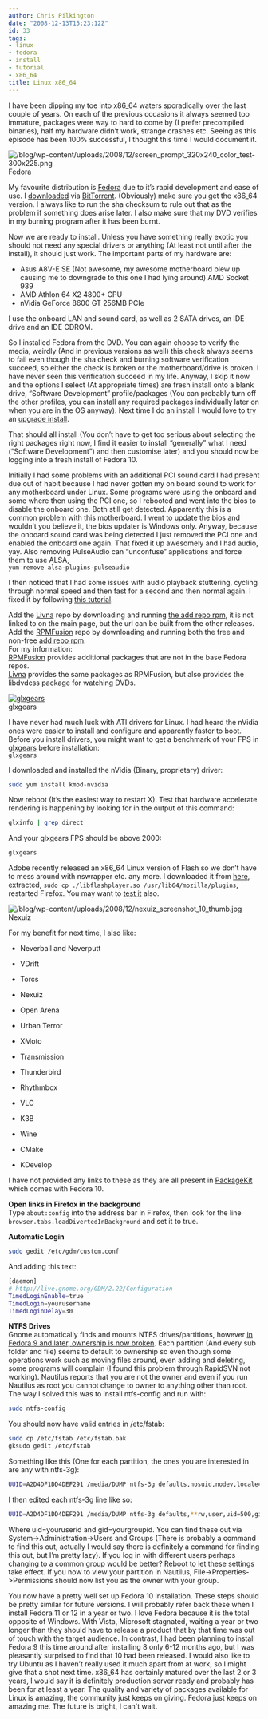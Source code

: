 ```yaml
---
author: Chris Pilkington
date: "2008-12-13T15:23:12Z"
id: 33
tags:
- linux
- fedora
- install
- tutorial
- x86_64
title: Linux x86_64
---
```


I have been dipping my toe into x86\_64 waters sporadically over the last couple of years. On each of the previous occasions it always seemed too immature, packages were way to hard to come by (I prefer precompiled binaries), half my hardware didn’t work, strange crashes etc. Seeing as this episode has been 100% successful, I thought this time I would document it.

![/blog/wp-content/uploads/2008/12/screen_prompt_320x240_color_test-300x225.png](/blog/wp-content/uploads/2008/12/screen_prompt_320x240_color_test.png)  
Fedora

My favourite distribution is [Fedora](http://fedoraproject.org) due to it’s rapid development and ease of use. I [downloaded](http://fedoraproject.org/en/get-fedora) via [BitTorrent](http://en.wikipedia.org/wiki/BitTorrent). (Obviously) make sure you get the x86\_64 version. I always like to run the sha checksum to rule out that as the problem if something does arise later. I also make sure that my DVD verifies in my burning program after it has been burnt.

Now we are ready to install. Unless you have something really exotic you should not need any special drivers or anything (At least not until after the install), it should just work. The important parts of my hardware are:  
- Asus A8V-E SE (Not awesome, my awesome motherboard blew up causing me to downgrade to this one I had lying around) AMD Socket 939  
- AMD Athlon 64 X2 4800+ CPU  
- nVidia GeForce 8600 GT 256MB PCIe

I use the onboard LAN and sound card, as well as 2 SATA drives, an IDE drive and an IDE CDROM.

So I installed Fedora from the DVD. You can again choose to verify the media, weirdly (And in previous versions as well) this check always seems to fail even though the sha check and burning software verification succeed, so either the check is broken or the motherboard/drive is broken. I have never seen this verification succeed in my life. Anyway, I skip it now and the options I select (At appropriate times) are fresh install onto a blank drive, “Software Development” profile/packages (You can probably turn off the other profiles, you can install any required packages individually later on when you are in the OS anyway). Next time I do an install I would love to try an [upgrade install](http://docs.fedoraproject.org/install-guide/f10/en_US/ch-upgrading-system.html).

That should all install (You don’t have to get too serious about selecting the right packages right now, I find it easier to install “generally” what I need (“Software Development”) and then customise later) and you should now be logging into a fresh install of Fedora 10.

Initially I had some problems with an additional PCI sound card I had present due out of habit because I had never gotten my on board sound to work for any motherboard under Linux. Some programs were using the onboard and some where then using the PCI one, so I rebooted and went into the bios to disable the onboard one. Both still get detected. Apparently this is a common problem with this motherboard. I went to update the bios and wouldn’t you believe it, the bios updater is Windows only. Anyway, because the onboard sound card was being detected I just removed the PCI one and enabled the onboard one again. That fixed it up awesomely and I had audio, yay. Also removing PulseAudio can “unconfuse” applications and force them to use ALSA,   
`yum remove alsa-plugins-pulseaudio`

I then noticed that I had some issues with audio playback stuttering, cycling through normal speed and then fast for a second and then normal again. I fixed it by following [this tutorial](http://forums.fedoraforum.org/showthread.php?t=206868).

Add the [Livna](http://rpm.livna.org/) repo by downloading and running [the add repo rpm](http://rpm.livna.org/livna-release-10.rpm), it is not linked to on the main page, but the url can be built from the other releases. Add the [RPMFusion](http://www.rpmfusion.org/) repo by downloading and running both the free and non-free [add repo rpm](http://rpmfusion.org/Configuration).  
For my information:  
[RPMFusion](http://www.rpmfusion.org/) provides additional packages that are not in the base Fedora repos.  
[Livna](http://rpm.livna.org/rlowiki/) provides the same packages as RPMFusion, but also provides the libdvdcss package for watching DVDs.

[![](/blog/wp-content/uploads/2008/12/glxgears.png "glxgears")](/blog/wp-content/uploads/2008/12/glxgears.png)  
glxgears

I have never had much luck with ATI drivers for Linux. I had heard the nVidia ones were easier to install and configure and apparently faster to boot. Before you install drivers, you might want to get a benchmark of your FPS in [glxgears](http://en.wikipedia.org/wiki/GLX) before installation:  
`glxgears`

I downloaded and installed the nVidia (Binary, proprietary) driver:  
```bash
sudo yum install kmod-nvidia
```

Now reboot (It’s the easiest way to restart X). Test that hardware accelerate rendering is happening by looking for in the output of this command:  
```bash
glxinfo | grep direct
```

And your glxgears FPS should be above 2000:  
```bash
glxgears
```

Adobe recently released an x86\_64 Linux version of Flash so we don’t have to mess around with nswrapper etc. any more. I downloaded it from [here](http://labs.adobe.com/downloads/flashplayer10.html), extracted, `sudo cp ./libflashplayer.so /usr/lib64/mozilla/plugins`, restarted Firefox. You may want to [test it](http://weebls-stuff.com/toons/badgers/) also.

![/blog/wp-content/uploads/2008/12/nexuiz_screenshot_10_thumb.jpg](/blog/wp-content/uploads/2008/12/nexuiz_screenshot_10_thumb.jpg)  
Nexuiz

For my benefit for next time, I also like:
- Neverball and Neverputt
- VDrift
- Torcs
- Nexuiz
- Open Arena
- Urban Terror
- XMoto

- Transmission
- Thunderbird
- Rhythmbox
- VLC
- K3B
- Wine
- CMake
- KDevelop

I have not provided any links to these as they are all present in [PackageKit](http://en.wikipedia.org/wiki/PackageKit) which comes with Fedora 10.

**Open links in Firefox in the background**  
Type `about:config` into the address bar in Firefox, then look for the line `browser.tabs.loadDivertedInBackground` and set it to true.

**Automatic Login**  
```bash
sudo gedit /etc/gdm/custom.conf
```

And adding this text:  
```bash
[daemon]  
# http://live.gnome.org/GDM/2.22/Configuration  
TimedLoginEnable=true  
TimedLogin=yourusername  
TimedLoginDelay=30
```

**NTFS Drives**  
Gnome automatically finds and mounts NTFS drives/partitions, however [in Fedora 9 and later, ownership is now broken](http://forums.fedoraforum.org/showthread.php?t=206692). Each partition (And every sub folder and file) seems to default to ownership so even though some operations work such as moving files around, even adding and deleting, some programs will complain (I found this problem through RapidSVN not working). Nautilus reports that you are not the owner and even if you run Nautilus as root you cannot change to owner to anything other than root. The way I solved this was to install ntfs-config and run with:  
```bash
sudo ntfs-config
```

You should now have valid entries in /etc/fstab:  
```bash
sudo cp /etc/fstab /etc/fstab.bak  
gksudo gedit /etc/fstab
```

Something like this (One for each partition, the ones you are interested in are any with ntfs-3g):  
```bash
UUID=A2D4DF1DD4DEF291 /media/DUMP ntfs-3g defaults,nosuid,nodev,locale=en_AU.UTF-8 0 0
```

I then edited each ntfs-3g line like so:  
```bash
UUID=A2D4DF1DD4DEF291 /media/DUMP ntfs-3g defaults,**rw,user,uid=500,gid=500,umask=0022,**nosuid,nodev,locale=en_AU.UTF-8 0 0
```

Where uid=youruserid and gid=yourgroupid. You can find these out via System-&gt;Administration-&gt;Users and Groups (There is probably a command to find this out, actually I would say there is definitely a command for finding this out, but I’m pretty lazy). If you log in with different users perhaps changing to a common group would be better? Reboot to let these settings take effect. If you now to view your partition in Nautilus, File-&gt;Properties-&gt;Permissions should now list you as the owner with your group.

You now have a pretty well set up Fedora 10 installation. These steps should be pretty similar for future versions. I will probably refer back these when I install Fedora 11 or 12 in a year or two. I love Fedora because it is the total opposite of Windows. With Vista, Microsoft stagnated, waiting a year or two longer than they should have to release a product that by that time was out of touch with the target audience. In contrast, I had been planning to install Fedora 9 this time around after installing 8 only 6-12 months ago, but I was pleasantly surprised to find that 10 had been released. I would also like to try Ubuntu as I haven’t really used it much apart from at work, so I might give that a shot next time. x86\_64 has certainly matured over the last 2 or 3 years, I would say it is definitely production server ready and probably has been for at least a year. The quality and variety of packages available for Linux is amazing, the community just keeps on giving. Fedora just keeps on amazing me. The future is bright, I can't wait.
